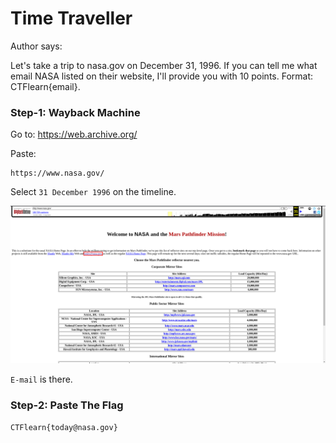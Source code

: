 # Time Traveller          

Author says:

Let's take a trip to nasa.gov on December 31, 1996. If you can tell me what email NASA listed on their website, I'll provide you with 10 points. Format: CTFlearn{email}.

### Step-1: Wayback Machine

Go to: https://web.archive.org/

Paste:

```
https://www.nasa.gov/
```

Select `31 December 1996` on the timeline.

![png](nasa.png)

`E-mail` is there.

### Step-2: Paste The Flag

```
CTFlearn{today@nasa.gov}
```